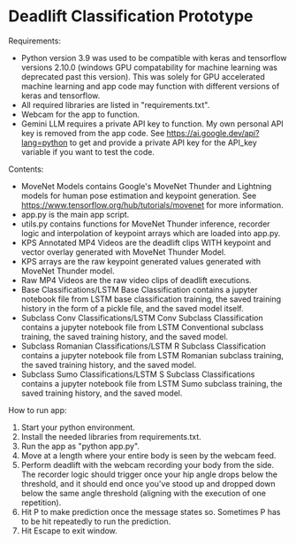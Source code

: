 # Deadlift Classification Prototype

Requirements:
- Python version 3.9 was used to be compatible with keras and tensorflow versions 2.10.0 (windows GPU compatability for machine learning was deprecated past this version). This was solely for GPU accelerated machine learning and app code may function with different versions of keras and tensorflow. 
- All required libraries are listed in "requirements.txt".
- Webcam for the app to function.
- Gemini LLM requires a private API key to function. My own personal API key is removed from the app code. See https://ai.google.dev/api?lang=python to get and provide a private API key for the API_key variable if you want to test the code. 

Contents:
- MoveNet Models contains Google's MoveNet Thunder and Lightning models for human pose estimation and keypoint generation. See https://www.tensorflow.org/hub/tutorials/movenet for more information.
- app.py is the main app script.
- utils.py contains functions for MoveNet Thunder inference, recorder logic and interpolation of keypoint arrays which are loaded into app.py.
- KPS Annotated MP4 Videos are the deadlift clips WITH keypoint and vector overlay generated with MoveNet Thunder Model.
- KPS arrays are the raw keypoint generated values generated with MoveNet Thunder model.
- Raw MP4 Videos are the raw video clips of deadlift executions.
- Base Classifications/LSTM Base Classification contains a jupyter notebook file from LSTM base classification training, the saved training history in the form of a pickle file, and the saved model itself.
- Subclass Conv Classifications/LSTM Conv Subclass Classification contains a jupyter notebook file from LSTM Conventional subclass training, the saved training history, and the saved model.
- Subclass Romanian Classifications/LSTM R Subclass Classification contains a jupyter notebook file from LSTM Romanian subclass training, the saved training history, and the saved model.
- Subclass Sumo Classifications/LSTM S Subclass Classifications contains a jupyter notebook file from LSTM Sumo subclass training, the saved training history, and the saved model. 

How to run app:
1. Start your python environment.
2. Install the needed libraries from requirements.txt.
3. Run the app as "python app.py".
4. Move at a length where your entire body is seen by the webcam feed. 
5. Perform deadlift with the webcam recording your body from the side. The recorder logic should trigger once your hip angle drops below the threshold, and it should end once you've stood up and dropped down below the same angle threshold (aligning with the execution of one repetition).
6. Hit P to make prediction once the message states so. Sometimes P has to be hit repeatedly to run the prediction.
7. Hit Escape to exit window.
